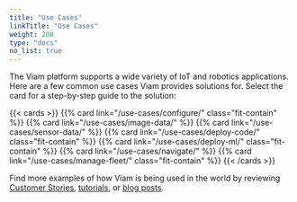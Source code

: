 ```yaml
---
title: "Use Cases"
linkTitle: "Use Cases"
weight: 200
type: "docs"
no_list: true
---
```


The Viam platform supports a wide variety of IoT and robotics applications.
Here are a few common use cases Viam provides solutions for.
Select the card for a step-by-step guide to the solution:

{{< cards >}}
{{% card link="/use-cases/configure/" class="fit-contain" %}}
{{% card link="/use-cases/image-data/" %}}
{{% card link="/use-cases/sensor-data/" %}}
{{% card link="/use-cases/deploy-code/" class="fit-contain" %}}
{{% card link="/use-cases/deploy-ml/" class="fit-contain" %}}
{{% card link="/use-cases/navigate/" %}}
{{% card link="/use-cases/manage-fleet/" class="fit-contain" %}}
{{< /cards >}}

Find more examples of how Viam is being used in the world by reviewing [Customer Stories](https://www.viam.com/customers), [tutorials](/tutorials/), or [blog posts](https://www.viam.com/blog?categories=Tutorials).
